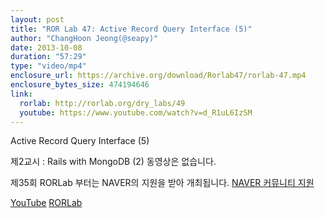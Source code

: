 ```yaml
---
layout: post
title: "ROR Lab 47: Active Record Query Interface (5)"
author: "ChangHoon Jeong(@seapy)"
date: 2013-10-08
duration: "57:29"
type: "video/mp4"
enclosure_url: https://archive.org/download/Rorlab47/rorlab-47.mp4
enclosure_bytes_size: 474194646
link:
  rorlab: http://rorlab.org/dry_labs/49
  youtube: https://www.youtube.com/watch?v=d_R1uL6IzSM
---
```


<p>Active Record Query Interface (5)</p>

<p>제2교시 : Rails with MongoDB (2) 동영상은 없습니다.</p>

<p>제35회 RORLab 부터는 NAVER의 지원을 받아 개최됩니다. <a href="http://developer.naver.com/wiki/pages/Community">NAVER 커뮤니티 지원</a></p>

<div class="btn-group">
  <a class="btn btn-default btn-xs" href="{{ page.link.youtube }}">YouTube</a>
  <a class="btn btn-default btn-xs" href="{{ page.link.rorlab }}">RORLab</a>
</div>